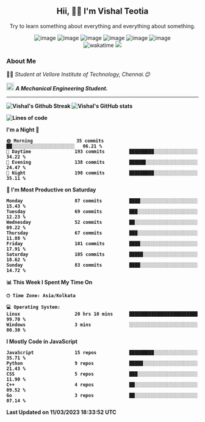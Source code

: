 <h2 align="center"><b>Hii, 🙋‍♂️ I'm Vishal Teotia</b></h2>
<p align="center">Try to learn something about everything and everything about something.</p>
<div align="center">
  


![image](https://shields.io/badge/django-green?style=for-the-badge&logo=django&logoColor=white)
![image](https://shields.io/badge/go-blue?style=for-the-badge&logo=go&logoColor=white)
![image](https://shields.io/badge/node.js-blue?style=for-the-badge&logo=node.js&logoColor=white)
![image](https://shields.io/badge/express.js-grey?style=for-the-badge&logo=express&logoColor=white)
![image](https://shields.io/badge/mongoDB-yellow?style=for-the-badge&logo=mongodb&logoColor=white)
![image](https://shields.io/badge/sqlite-violet?style=for-the-badge&logo=sqlite&logoColor=white) <br>
![wakatime](https://wakatime.com/badge/user/9b30cd44-c53a-44d5-8ea4-236584d2eaf4.svg?style=for-the-badge) 
![](https://komarev.com/ghpvc/?username=your-github-username&style=for-the-badge)
  
</div>

### About Me
👨‍🎓 <em>Student at Vellore Institute of Technology, Chennai.😊</em>

<img src="https://cdn3d.iconscout.com/3d/premium/thumb/business-deal-3597247-3010227.png" width="20"> <em><b>A Mechanical Engineering Student.</em>

---
![Vishal's Github Streak](https://github-readme-streak-stats.herokuapp.com/?user=vashuteotia123&hide_border=true&fire=2389DD&ring=329BDD&theme=dark)
![Vishal's GitHub stats](https://github-readme-stats.vercel.app/api?username=vashuteotia123&show_icons=true&theme=dark&count_private=true)

<!--START_SECTION:waka-->
![Lines of code](https://img.shields.io/badge/From%20Hello%20World%20I%27ve%20Written-2.8%20million%20lines%20of%20code-blue)

**I'm a Night 🦉** 

```text
🌞 Morning                35 commits          ██░░░░░░░░░░░░░░░░░░░░░░░   06.21 % 
🌆 Daytime                193 commits         █████████░░░░░░░░░░░░░░░░   34.22 % 
🌃 Evening                138 commits         ██████░░░░░░░░░░░░░░░░░░░   24.47 % 
🌙 Night                  198 commits         █████████░░░░░░░░░░░░░░░░   35.11 % 
```
📅 **I'm Most Productive on Saturday** 

```text
Monday                   87 commits          ████░░░░░░░░░░░░░░░░░░░░░   15.43 % 
Tuesday                  69 commits          ███░░░░░░░░░░░░░░░░░░░░░░   12.23 % 
Wednesday                52 commits          ██░░░░░░░░░░░░░░░░░░░░░░░   09.22 % 
Thursday                 67 commits          ███░░░░░░░░░░░░░░░░░░░░░░   11.88 % 
Friday                   101 commits         ████░░░░░░░░░░░░░░░░░░░░░   17.91 % 
Saturday                 105 commits         █████░░░░░░░░░░░░░░░░░░░░   18.62 % 
Sunday                   83 commits          ████░░░░░░░░░░░░░░░░░░░░░   14.72 % 
```


📊 **This Week I Spent My Time On** 

```text
🕑︎ Time Zone: Asia/Kolkata

💻 Operating System: 
Linux                    20 hrs 10 mins      █████████████████████████   99.70 % 
Windows                  3 mins              ░░░░░░░░░░░░░░░░░░░░░░░░░   00.30 % 
```

**I Mostly Code in JavaScript** 

```text
JavaScript               15 repos            █████████░░░░░░░░░░░░░░░░   35.71 % 
Python                   9 repos             █████░░░░░░░░░░░░░░░░░░░░   21.43 % 
CSS                      5 repos             ███░░░░░░░░░░░░░░░░░░░░░░   11.90 % 
C++                      4 repos             ██░░░░░░░░░░░░░░░░░░░░░░░   09.52 % 
Go                       3 repos             ██░░░░░░░░░░░░░░░░░░░░░░░   07.14 % 
```




 Last Updated on 11/03/2023 18:33:52 UTC
<!--END_SECTION:waka-->
